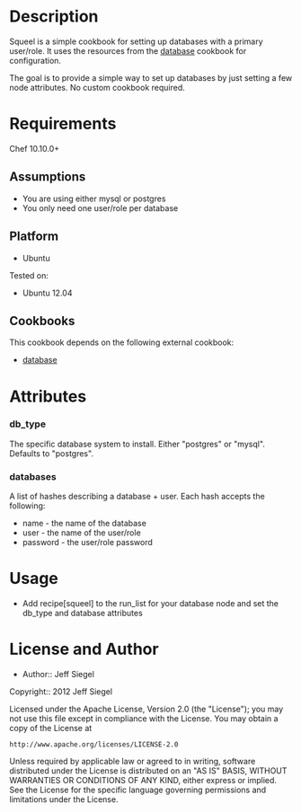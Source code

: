 Description
===========

Squeel is a simple cookbook for setting up databases with a primary
user/role. It uses the resources from the
[database](https://github.com/opscode-cookbooks/database) cookbook for
configuration.

The goal is to provide a simple way to set up databases by just setting
a few node attributes. No custom cookbook required.

Requirements
============

Chef 10.10.0+

Assumptions
-----------

* You are using either mysql or postgres
* You only need one user/role per database

Platform
--------

* Ubuntu

Tested on:

* Ubuntu 12.04

Cookbooks
---------

This cookbook depends on the following external cookbook:

* [database](https://github.com/opscode-cookbooks/database)

Attributes
==========

### db_type

The specific database system to install. Either "postgres" or "mysql".
Defaults to "postgres".

### databases

A list of hashes describing a database + user. Each hash accepts the
following:

* name - the name of the database
* user - the name of the user/role
* password - the user/role password

Usage
=====

* Add recipe[squeel] to the run_list for your database node and set the
  db_type and database attributes

License and Author
==================

- Author:: Jeff Siegel

Copyright:: 2012 Jeff Siegel

Licensed under the Apache License, Version 2.0 (the "License");
you may not use this file except in compliance with the License.
You may obtain a copy of the License at

    http://www.apache.org/licenses/LICENSE-2.0

Unless required by applicable law or agreed to in writing, software
distributed under the License is distributed on an "AS IS" BASIS,
WITHOUT WARRANTIES OR CONDITIONS OF ANY KIND, either express or implied.
See the License for the specific language governing permissions and
limitations under the License.
